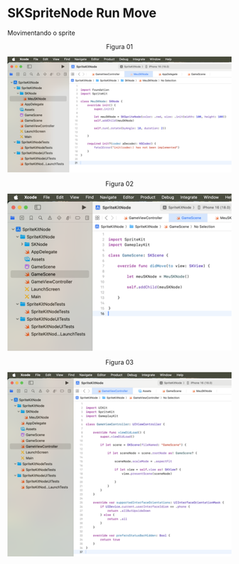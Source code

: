 # SKSpriteNode Run Move

Movimentando o sprite

<div align="center">
Figura 01
</div>

![](Imagens/SpriteNode-RunRotate-Img01.png)

<div align="center">
Figura 02
</div>

![](Imagens/SpriteNode-Run-Img02.png)

<div align="center">
Figura 03
</div>

![](Imagens/SpriteNode-Run-Img03.png)
